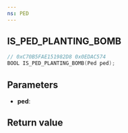 ```yaml
---
ns: PED
---
```

## IS_PED_PLANTING_BOMB

```c
// 0xC70B5FAE151982D8 0x0EDAC574
BOOL IS_PED_PLANTING_BOMB(Ped ped);
```


## Parameters
* **ped**: 

## Return value
